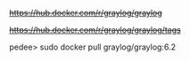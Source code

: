 

~~https://hub.docker.com/r/graylog/graylog~~

~~https://hub.docker.com/r/graylog/graylog/tags~~

pedee> sudo docker pull graylog/graylog:6.2